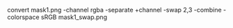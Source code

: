 convert mask1.png -channel rgba -separate +channel -swap 2,3 -combine -colorspace sRGB mask1_swap.png